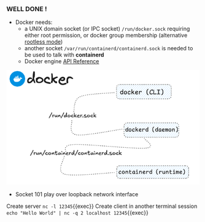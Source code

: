 <br>

### WELL DONE !

* Docker needs:
    - a UNIX domain socket (or IPC socket) `/run/docker.sock` requiring either root permission, or docker group membership (alternative [rootless mode](https://docs.docker.com/engine/security/rootless/))
    - another socket `/var/run/containerd/containerd.sock` is needed to be used to talk with **containerd**
    - Docker engine [API Reference](https://docs.docker.com/reference/api/engine/version/v1.41/#tag/Container)

![Scan results](./assets/docker_ubuntu.png)

* Socket 101 play over loopback network interface

Create server  `nc -l 12345`{{exec}} 
Create client in another terminal session `echo "Hello World" | nc -q 2 localhost 12345`{{exec}}